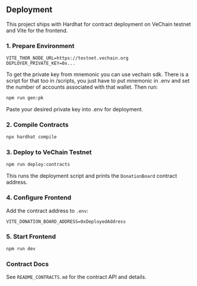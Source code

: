 ## Deployment

This project ships with Hardhat for contract deployment on VeChain testnet and Vite for the frontend.

### 1. Prepare Environment
```
VITE_THOR_NODE_URL=https://testnet.vechain.org
DEPLOYER_PRIVATE_KEY=0x...
```
To get the private key from mnemonic you can use vechain sdk.
There is a script for that too in /scripts, you just have to put mnemonic in .env and set the number of accounts associated with that wallet. Then run:
```bash
npm run gen:pk
```
Paste your desired private key into .env for deployment.

### 2. Compile Contracts
```bash
npx hardhat compile
```

### 3. Deploy to VeChain Testnet
```bash
npm run deploy:contracts
```
This runs the deployment script and prints the `DonationBoard` contract address.

### 4. Configure Frontend
Add the contract address to `.env`:
```
VITE_DONATION_BOARD_ADDRESS=0xDeployedAddress
```

### 5. Start Frontend
```bash
npm run dev
```

### Contract Docs
See `README_CONTRACTS.md` for the contract API and details.


